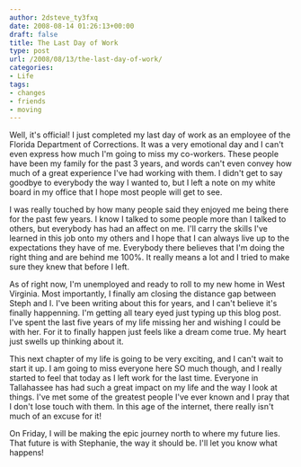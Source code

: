 ```yaml
---
author: 2dsteve_ty3fxq
date: 2008-08-14 01:26:13+00:00
draft: false
title: The Last Day of Work
type: post
url: /2008/08/13/the-last-day-of-work/
categories:
- Life
tags:
- changes
- friends
- moving
---
```


Well, it's official! I just completed my last day of work as an employee of the Florida Department of Corrections. It was a very emotional day and I can't even express how much I'm going to miss my co-workers. These people have been my family for the past 3 years, and words can't even convey how much of a great experience I've had working with them. I didn't get to say goodbye to everybody the way I wanted to, but I left a note on my white board in my office that I hope most people will get to see.

I was really touched by how many people said they enjoyed me being there for the past few years. I know I talked to some people more than I talked to others, but everybody has had an affect on me. I'll carry the skills I've learned in this job onto my others and I hope that I can always live up to the expectations they have of me. Everybody there believes that I'm doing the right thing and are behind me 100%. It really means a lot and I tried to make sure they knew that before I left.

As of right now, I'm unemployed and ready to roll to my new home in West Virginia. Most importantly, I finally am closing the distance gap between Steph and I. I've been writing about this for years, and I can't believe it's finally happenning. I'm getting all teary eyed just typing up this blog post. I've spent the last five years of my life missing her and wishing I could be with her. For it to finally happen just feels like a dream come true. My heart just swells up thinking about it.

This next chapter of my life is going to be very exciting, and I can't wait to start it up. I am going to miss everyone here SO much though, and I really started to feel that today as I left work for the last time. Everyone in Tallahassee has had such a great impact on my life and the way I look at things. I've met some of the greatest people I've ever known and I pray that I don't lose touch with them. In this age of the internet, there really isn't much of an excuse for it!

On Friday, I will be making the epic journey north to where my future lies. That future is with Stephanie, the way it should be. I'll let you know what happens!

